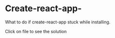 # Create-react-app-
What to do if create-react-app stuck while installing.

Click on file to see the solution
